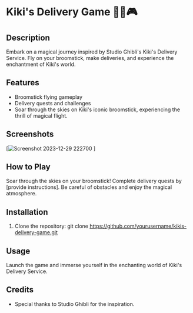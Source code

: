 # Kiki's Delivery Game 🧙‍♀️🎮

## Description
Embark on a magical journey inspired by Studio Ghibli's Kiki's Delivery Service. Fly on your broomstick, make deliveries, and experience the enchantment of Kiki's world.

## Features
- Broomstick flying gameplay
- Delivery quests and challenges
- Soar through the skies on Kiki's iconic broomstick, experiencing the thrill of magical flight.
  

## Screenshots
[![Screenshot 2023-12-29 222700](https://github.com/SHITALILAPATE/Flappy-Bird-Game/assets/130491601/88547ce1-ed01-4b3d-b0c0-4ffe6a33c4cd)
]

## How to Play
Soar through the skies on your broomstick! Complete delivery quests by [provide instructions]. Be careful of obstacles and enjoy the magical atmosphere.

## Installation
1. Clone the repository: git clone https://github.com/yourusername/kikis-delivery-game.git


## Usage
Launch the game and immerse yourself in the enchanting world of Kiki's Delivery Service.


## Credits
- Special thanks to Studio Ghibli for the inspiration.


